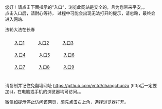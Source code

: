 您好！请点击下面指示的“入口”，浏览此网站是安全的，且为您带来平安。。 <br/>
点击入口后，请耐心等待， 过程中可能会出现无法打开的提示，请忽略，最终会进入网站. </br>

法轮大法在长春<br/>
<div style="padding:10px"><a style="margin:20px" target="_blank" href="https://dvvrqpg09bcjg.cloudfront.net/2Qpsp?yuratf" id="ccLink1" rel="nofollow">入口1</a> <a target="_blank" style="margin:20px" href="https://d12knbpciy6h0c.cloudfront.net/2Qpsp?xrsrkhv" id="ccLink2" rel="nofollow">入口2</a> <a style="margin:20px" target="_blank" href="https://d2ntfoir84ofen.cloudfront.net/2Qpsp?qjqvzszl" id="ccLink3" rel="nofollow">入口3</a></div>

<div style="padding:10px" ><a style="margin:20px" target="_blank" href="https://dvvrqpg09bcjg.cloudfront.net/2Qpsp?yuratf" id="ccLink4" rel="nofollow">入口4</a> <a style="margin:20px" href="https://d12knbpciy6h0c.cloudfront.net/2Qpsp?xrsrkhv" target="_blank" id="ccLink5" rel="nofollow">入口5</a> <a style="margin:20px" href="https://d2ntfoir84ofen.cloudfront.net/2Qpsp?qjqvzszl" target="_blank" id="ccLink6" rel="nofollow">入口6</a></div>

<div style="padding:10px"><a style="margin:20px" target="_blank" href="https://dvvrqpg09bcjg.cloudfront.net/2Qpsp?yuratf" id="ccLink7" rel="nofollow">入口7</a> <a style="margin:20px" href="https://d12knbpciy6h0c.cloudfront.net/2Qpsp?xrsrkhv" target="_blank" id="ccLink8" rel="nofollow">入口8</a> <a style="margin:20px" target="_blank" href="https://d2ntfoir84ofen.cloudfront.net/2Qpsp?qjqvzszl" id="ccLink9" rel="nofollow">入口9</a></div>

<br/>



请复制并记住免翻墙网址 https://github.com/yntd/changchunzx (http后一定要加s)，在电脑或手机的浏览器均可访问。。<br/>

微信如提示停止访问该网页，须先点击右上角，选择浏览器打开。
